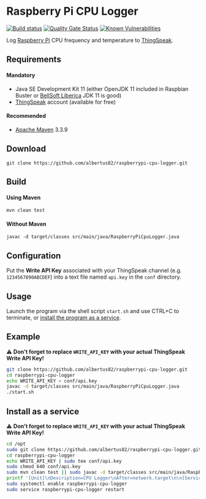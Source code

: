 Raspberry Pi CPU Logger
=======================

[![Build status](https://github.com/albertus82/raspberrypi-cpu-logger/workflows/build/badge.svg)](https://github.com/albertus82/raspberrypi-cpu-logger/actions)
[![Quality Gate Status](https://sonarcloud.io/api/project_badges/measure?project=it.albertus%3Araspberrypi-cpu-logger&metric=alert_status)](https://sonarcloud.io/dashboard?id=it.albertus%3Araspberrypi-cpu-logger)
[![Known Vulnerabilities](https://snyk.io/test/github/albertus82/raspberrypi-cpu-logger/badge.svg?targetFile=pom.xml)](https://snyk.io/test/github/albertus82/raspberrypi-cpu-logger?targetFile=pom.xml)

Log [Raspberry Pi](https://www.raspberrypi.org) CPU frequency and temperature to [ThingSpeak](https://thingspeak.com).

## Requirements

#### Mandatory

* Java SE Development Kit 11 (either OpenJDK 11 included in Raspbian Buster or [BellSoft Liberica](https://bell-sw.com) JDK 11 is good)
* [ThingSpeak](https://thingspeak.com) account (available for free)

#### Recommended

* [Apache Maven](https://maven.apache.org) 3.3.9

## Download

`git clone https://github.com/albertus82/raspberrypi-cpu-logger.git`

## Build

#### Using Maven

`mvn clean test`

#### Without Maven

`javac -d target/classes src/main/java/RaspberryPiCpuLogger.java`

## Configuration

Put the **Write API Key** associated with your ThingSpeak channel (e.g. `1234567890ABCDEF`) into a text file named `api.key` in the `conf` directory.

## Usage

Launch the program via the shell script `start.sh` and use CTRL+C to terminate, or [install the program as a service](#install-as-a-service).

## Example

:warning: **Don't forget to replace `WRITE_API_KEY` with your actual ThingSpeak Write API Key!**

```sh
git clone https://github.com/albertus82/raspberrypi-cpu-logger.git
cd raspberrypi-cpu-logger
echo WRITE_API_KEY > conf/api.key
javac -d target/classes src/main/java/RaspberryPiCpuLogger.java
./start.sh
```

## Install as a service

:warning: **Don't forget to replace `WRITE_API_KEY` with your actual ThingSpeak Write API Key!**

```sh
cd /opt
sudo git clone https://github.com/albertus82/raspberrypi-cpu-logger.git
cd raspberrypi-cpu-logger
echo WRITE_API_KEY | sudo tee conf/api.key
sudo chmod 640 conf/api.key
sudo mvn clean test || sudo javac -d target/classes src/main/java/RaspberryPiCpuLogger.java
printf '[Unit]\nDescription=CPU Logger\nAfter=network.target\n\n[Service]\nExecStart=/opt/raspberrypi-cpu-logger/start.sh\nUser=root\nTimeoutStopSec=5min\n\n[Install]\nWantedBy=multi-user.target\n' | sudo tee /etc/systemd/system/raspberrypi-cpu-logger.service
sudo systemctl enable raspberrypi-cpu-logger
sudo service raspberrypi-cpu-logger restart
```
